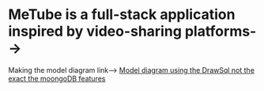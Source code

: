 # MeTube is a full-stack application inspired by video-sharing platforms-->

Making the model diagram 
link--> [Model diagram using the DrawSql not the exact the moongoDB features](https://drawsql.app/teams/himan/diagrams/metube-2)
